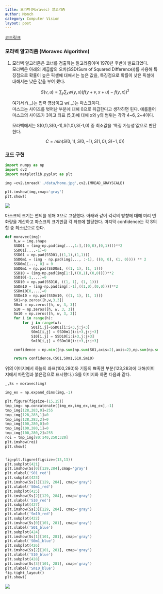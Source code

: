 ```yaml
---
title: 모라벡(Moravec) 알고리즘
author: Monch
category: Computer Vision
layout: post
---
```


[코드링크](https://github.com/Songminkee/computer_vision/blob/master/Moravec.ipynb)



<h3>모라벡 알고리즘 (Moravec Algorithm)</h3>

1. 모라벡 알고리즘은 코너를 검출하는 알고리즘이며 1970년 후반에 발표되었다.  
    모라벡은 아래의 제곱합의 오차(SSD(Sum of Squared Difference))를 사용해 특징점으로 확률이 높은 픽셀에 대해서는 높은 값을, 특징점으로 확률이 낮은 픽셀에 대해서는 낮은 값을 부여 했다.  
    
    $$
    S(v,u) = \sum_{y} \sum_{x} w(y,x)(f(y+v,x+u)-f(y,x))^2
    $$
    
    여기서 f(.,.)는 입력 영상이고 w(.,.)는 마스크이다.   
마스크는 사이즈를 벗어난 부분에 대해 0으로 취급한다고 생각하면 된다.
    예를들어 마스크의 사이즈가 3이고 좌표 (5,3)에 대해 x와 y의 범위는 각각 4\~6, 2\~4이다.  
    
    모라벡에서는 S(0,1),S(0,-1),S(1,0),S(-1,0) 중 최소값을 '특징 가능성'값으로 판단한다.
    
    
    $$
    C=min(S(0,1),S(0,-1),S(1,0),S(-1,0))
    $$



<h3>코드 구현</h3>

```python
import numpy as np
import cv2
import matplotlib.pyplot as plt

img =cv2.imread('./data/home.jpg',cv2.IMREAD_GRAYSCALE)

plt.imshow(img,cmap='gray')
plt.show()
```

<img src="{{'assets/picture/moravec_ex1.jpg' | relative_url}}">

마스크의 크기는 편의를 위해 3으로 고정했다. 아래와 같이 각각의 방향에 대해 미리 변화량을 계산하고 마스크의 크기만큼 각 좌표에 할당한다. 마지막 confidence는 각 S의 합 중 최소값으로 한다.

```python
def moravec(img):
    h,w = img.shape
    SSD01 = (img-np.pad(img[...,1:],((0,0),(0,1))))**2
    SSD01[...,-1]=0
    SSD01 = np.pad(SSD01,((1,1),(1,1)))
    SSD0m1 = (img - np.pad(img[..., :-1], ((0, 0), (1, 0)))) ** 2
    SSD0m1[..., 0] = 0
    SSD0m1 = np.pad(SSD0m1, ((1, 1), (1, 1)))
    SSD10 = (img-np.pad(img[1:],((0,1),(0,0))))**2
    SSD10[-1,...]=0
    SSD10 = np.pad(SSD10, ((1, 1), (1, 1)))
    SSDm10 = (img-np.pad(img[:-1],((1,0),(0,0))))**2
    SSDm10[0,...]=0
    SSDm10 = np.pad(SSDm10, ((1, 1), (1, 1)))
    S01=np.zeros([h,w,3,3])
    S0m1 = np.zeros([h, w, 3, 3])
    S10 = np.zeros([h, w, 3, 3])
    Sm10 = np.zeros([h, w, 3, 3])
    for i in range(h):
        for j in range(w):
            S01[i,j]=SSD01[i:i+3,j:j+3]
            S0m1[i,j] = SSD0m1[i:i+3,j:j+3]
            S10[i,j] = SSD10[i:i+3,j:j+3]
            Sm10[i,j] = SSDm10[i:i+3,j:j+3]

    confidence = np.min([np.sum(np.sum(S01,axis=2),axis=2),np.sum(np.sum(S0m1,axis=2),axis=2),np.sum(np.sum(S10,axis=2),axis=2),np.sum(np.sum(Sm10,axis=2),axis=2)],axis=0)

    return confidence,(S01,S0m1,S10,Sm10)
```

위의 이미지에서 하늘의 좌표(100,280)와 기둥의 뾰족한 부분(123,283)에 대해(이미지에서 파란점과 붉은점으로 표시했다.) S를 이미지화 하면 다음과 같다.

```python
_,Ss = moravec(img)

img_ex = np.expand_dims(img,-1)

plt.figure(figsize=(15,15))
tmp_img= np.concatenate([img_ex,img_ex,img_ex],-1)
tmp_img[128,283,0]=255
tmp_img[128,283,1]=0
tmp_img[128,283,2]=0
tmp_img[100,280,0]=0
tmp_img[100,280,1]=0
tmp_img[100,280,2]=255
roi = tmp_img[80:140,250:320]
plt.imshow(roi)
plt.show()


fig=plt.figure(figsize=(13,13))
plt.subplot(421)
plt.imshow(Ss[0][129,284],cmap='gray')
plt.xlabel('S01_red')
plt.subplot(423)
plt.imshow(Ss[1][129, 284], cmap='gray')
plt.xlabel('S0m1_red')
plt.subplot(425)
plt.imshow(Ss[2][129, 284], cmap='gray')
plt.xlabel('S10_red')
plt.subplot(427)
plt.imshow(Ss[3][129, 284], cmap='gray')
plt.xlabel('Sm10_red')
plt.subplot(422)
plt.imshow(Ss[0][101, 281], cmap='gray')
plt.xlabel('S01_blue')
plt.subplot(424)
plt.imshow(Ss[1][101, 281], cmap='gray')
plt.xlabel('S0m1_blue')
plt.subplot(426)
plt.imshow(Ss[2][101, 281], cmap='gray')
plt.xlabel('S10_blue')
plt.subplot(428)
plt.imshow(Ss[3][101, 281], cmap='gray')
plt.xlabel('Sm10_blue')
fig.tight_layout()
plt.show()
```

<img src="{{'assets/picture/moravec_ex2.jpg' | relative_url}}">